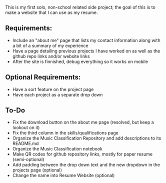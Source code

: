 This is my first solo, non-school related side project; the goal of this is to make a website that I can use as my resume.

## Requirements:
* Include an "about me" page that lists my contact information along with a bit of a summary of my experience
* Have a page detailing previous projects I have worked on as well as the github repo links and/or website links
* After the site is finnished, debug everything so it works on mobile

## Optional Requirements:
* Have a sort feature on the project page
* Have each project as a separate drop down


## To-Do
* Fix the download button on the about me page (resolved, but keep a lookout on it)
* Fix the third column in the skills/qualifications page
* Organize the Music Classification Repository and add descriptions to its README.md
* Organize the Music Classification notebook 
* Make QR codes for github repository links, mostly for paper resume (semi-optional) 
* Add padding between the drop down text and the new dropdown in the projects page (optional)
* Change the name into Resume Website (optional)
